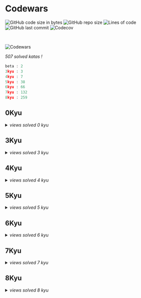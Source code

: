 # Codewars

![GitHub code size in bytes](https://img.shields.io/github/languages/code-size/Sigmanificient/Codewars)
![GitHub repo size](https://img.shields.io/github/repo-size/Sigmanificient/Codewars)
![Lines of code](https://img.shields.io/tokei/lines/github/Sigmanificient/Codewars)
![GitHub last commit](https://img.shields.io/github/last-commit/Sigmanificient/Codewars)
![Codecov](https://codecov.io/gh/Sigmanificient/Codewars/branch/master/graph/badge.svg?token=0MNNDL5VSF)

<br>

![Codewars](https://www.codewars.com/users/Sigmanificient/badges/large)

*507 solved katas !*

```c
beta : 2
3kyu : 3
4kyu : 7
5kyu : 38
6kyu : 66
7kyu : 132
8kyu : 259
```

<h2>0Kyu</h2>
<details>
	<summary>
		<i>views solved 0 kyu</i>
	</summary>

`Beta asyncio the beginning`:
<img src="img/py.png" height="20px">

`Beta is this a rectangle`:
<img src="img/py.png" height="20px">
</details>

<h2>3Kyu</h2>
<details>
	<summary>
		<i>views solved 3 kyu</i>
	</summary>

`Spiralize`:
<img src="img/py.png" height="20px">

`The builder of things`:
<img src="img/py.png" height="20px">

`The millionth fibonacci kata`:
<img src="img/py.png" height="20px">
</details>

<h2>4Kyu</h2>
<details>
	<summary>
		<i>views solved 4 kyu</i>
	</summary>

`Human readable duration format`:
<img src="img/py.png" height="20px">

`Most frequently used words in a text`:
<img src="img/py.png" height="20px">

`Permutations`:
<img src="img/py.png" height="20px">

`Range extraction`:
<img src="img/py.png" height="20px">

`Strip comments`:
<img src="img/py.png" height="20px">

`Sum by factor`:
<img src="img/py.png" height="20px">

`The observed pin`:
<img src="img/py.png" height="20px">
</details>

<h2>5Kyu</h2>
<details>
	<summary>
		<i>views solved 5 kyu</i>
	</summary>

`Bird mountains`:
<img src="img/py.png" height="20px">

`Can you get the loop`:
<img src="img/py.png" height="20px">

`Convert a hex string to rgb`:
<img src="img/js.png" height="20px">

`Conway look and say generalized`:
<img src="img/js.png" height="20px">

`Did i fnish my sodoku`:
<img src="img/py.png" height="20px">

`Extract the domain from a url`:
<img src="img/py.png" height="20px">

`Find the unique string`:
<img src="img/py.png" height="20px">

`First non repeating character`:
<img src="img/py.png" height="20px">

`Flatten`:
<img src="img/py.png" height="20px"> <img src="img/py.png" height="20px">

`Greed is good`:
<img src="img/py.png" height="20px">

`Group in tens`:
<img src="img/py.png" height="20px">

`Hex dump`:
<img src="img/py.png" height="20px">

`How many numbers ii`:
<img src="img/py.png" height="20px">

`Human readable time`:
<img src="img/py.png" height="20px">

`Int32 to ipv4`:
<img src="img/py.png" height="20px">

`Intergers recreation one`:
<img src="img/py.png" height="20px">

`Ips between`:
<img src="img/py.png" height="20px">

`Isbn 10 validation`:
<img src="img/py.png" height="20px">

`Last digit of a large number`:
<img src="img/py.png" height="20px">

`Luck check`:
<img src="img/py.png" height="20px">

`Maximum subarray sum`:
<img src="img/py.png" height="20px">

`Memoized fibonacci`:
<img src="img/py.png" height="20px">

`Moving zeros to the end`:
<img src="img/py.png" height="20px">

`Myjinxin katas 001 rotate remove return`:
<img src="img/py.png" height="20px">

`Not very secure`:
<img src="img/py.png" height="20px">

`Perimeter`:
<img src="img/py.png" height="20px">

`Primes in numbers`:
<img src="img/py.png" height="20px">

`Product of consecutive fib numbers`:
<img src="img/py.png" height="20px">

`Regex password validation`:
<img src="img/py.png" height="20px">

`Rot 13`:
<img src="img/py.png" height="20px">

`Scramble`:
<img src="img/py.png" height="20px">

`Simple pig latin`:
<img src="img/py.png" height="20px">

`String incrementer`:
<img src="img/py.png" height="20px">

`Sum of pairs`:
<img src="img/py.png" height="20px">

`The hashing generator`:
<img src="img/py.png" height="20px">

`Valid parentheses`:
<img src="img/py.png" height="20px">

`Whats a perfect power anyway`:
<img src="img/py.png" height="20px">

`Where my anagrams at`:
<img src="img/py.png" height="20px">
</details>

<h2>6Kyu</h2>
<details>
	<summary>
		<i>views solved 6 kyu</i>
	</summary>

`Alternating strings`:
<img src="img/py.png" height="20px">

`Are they the same`:
<img src="img/py.png" height="20px">

`Array diff`:
<img src="img/py.png" height="20px">

`Ascii fun 2 funny dots`:
<img src="img/py.png" height="20px">

`Backspaces in string`:
<img src="img/py.png" height="20px">

`Backwards read primes`:
<img src="img/py.png" height="20px">

`Binary tree compare`:
<img src="img/py.png" height="20px">

`Binding within the list monad`:
<img src="img/py.png" height="20px">

`Break camel case`:
<img src="img/py.png" height="20px">

`Build a pile of cubes`:
<img src="img/py.png" height="20px">

`Build tower`:
<img src="img/py.png" height="20px">

`Calculate pyramid height`:
<img src="img/py.png" height="20px">

`Codewars leaderboard`:
<img src="img/py.png" height="20px">

`Collatz`:
<img src="img/py.png" height="20px">

`Common directory path`:
<img src="img/py.png" height="20px">

`Consecutive strings`:
<img src="img/py.png" height="20px">

`Convert string to camel case`:
<img src="img/py.png" height="20px">

`Count characters in your string`:
<img src="img/py.png" height="20px">

`Count the divisible numbers`:
<img src="img/py.png" height="20px">

`Count the smiley faces`:
<img src="img/py.png" height="20px">

`Counting duplicates`:
<img src="img/py.png" height="20px">

`Create phone number`:
<img src="img/py.png" height="20px">

`Data reverse`:
<img src="img/py.png" height="20px">

`Decode the morse code`:
<img src="img/py.png" height="20px">

`Delete occurences of an element if it occurs more than n times`:
<img src="img/py.png" height="20px">

`Detect pangram`:
<img src="img/py.png" height="20px">

`Does my number look big in this`:
<img src="img/py.png" height="20px">

`Duplicate encoder`:
<img src="img/py.png" height="20px">

`Encrypt this`:
<img src="img/py.png" height="20px">

`Find the missing letter`:
<img src="img/py.png" height="20px">

`Find the odd int`:
<img src="img/py.png" height="20px">

`Find the parity outlier`:
<img src="img/py.png" height="20px">

`Find the unique number`:
<img src="img/py.png" height="20px">

`Give me a diamond`:
<img src="img/py.png" height="20px">

`Highest scoring word`:
<img src="img/py.png" height="20px">

`Ip validation`:
<img src="img/py.png" height="20px">

`Iq test`:
<img src="img/py.png" height="20px">

`Is a number prime`:
<img src="img/py.png" height="20px">

`Longest palidrome`:
<img src="img/py.png" height="20px">

`Merge in 2048`:
<img src="img/py.png" height="20px">

`Mexican wave`:
<img src="img/py.png" height="20px">

`Multiple of 3 or 5`:
<img src="img/py.png" height="20px">

`Perisitent bugger`:
<img src="img/py.png" height="20px">

`Playing with digits`:
<img src="img/py.png" height="20px">

`Playing with passphrases`:
<img src="img/py.png" height="20px">

`Replace with alphabet position`:
<img src="img/py.png" height="20px">

`Rotate array`:
<img src="img/py.png" height="20px">

`Silent import`:
<img src="img/py.png" height="20px">

`Simple card game`:
<img src="img/py.png" height="20px">

`Simple fun 305 typist`:
<img src="img/py.png" height="20px">

`Sort the columns of a csv file`:
<img src="img/py.png" height="20px">

`Sort the odd`:
<img src="img/py.png" height="20px">

`Split strings`:
<img src="img/py.png" height="20px">

`Steps in k primes`:
<img src="img/py.png" height="20px">

`Stop gninnips my sdrow`:
<img src="img/py.png" height="20px">

`Sum of digits digital rot`:
<img src="img/py.png" height="20px">

`Take a number and sum its digits raised to the consectuve powers and eureka`:
<img src="img/py.png" height="20px">

`Title case`:
<img src="img/py.png" height="20px">

`Tortoise racing`:
<img src="img/py.png" height="20px">

`Tribonacci sequence`:
<img src="img/py.png" height="20px">

`Two sum`:
<img src="img/py.png" height="20px">

`Unique in order`:
<img src="img/py.png" height="20px">

`Weird string case`:
<img src="img/py.png" height="20px">

`Who likes it`:
<img src="img/py.png" height="20px">

`Write the number in expanded form`:
<img src="img/py.png" height="20px">

`Your order please`:
<img src="img/py.png" height="20px">
</details>

<h2>7Kyu</h2>
<details>
	<summary>
		<i>views solved 7 kyu</i>
	</summary>

` 16p18e214`:
<img src="img/py.png" height="20px">

`A rule of divisibility by 7`:
<img src="img/py.png" height="20px">

`All star code challenge 20`:
<img src="img/py.png" height="20px">

`Alphabet war`:
<img src="img/py.png" height="20px">

`Alternate capitalization`:
<img src="img/py.png" height="20px">

`Anagram detection`:
<img src="img/py.png" height="20px">

`Are the number in order`:
<img src="img/py.png" height="20px">

`Beginner series 3 sum of numbers`:
<img src="img/py.png" height="20px">

`Binary addition`:
<img src="img/py.png" height="20px">

`Categorize member`:
<img src="img/py.png" height="20px">

`Censored strings`:
<img src="img/py.png" height="20px">

`Chain me`:
<img src="img/py.png" height="20px">

`Char code calculation`:
<img src="img/py.png" height="20px">

`Check the exam`:
<img src="img/py.png" height="20px">

`Checks for prime numbers`:
<img src="img/py.png" height="20px">

`Coding meetup 1 higher order functions series count the number of javascript developers coming from europe`:
<img src="img/py.png" height="20px">

`Collatz conjecture length`:
<img src="img/py.png" height="20px">

`Complementary dna`:
<img src="img/py.png" height="20px">

`Convert a linked list to a string`:
<img src="img/py.png" height="20px">

`Count red beads`:
<img src="img/py.png" height="20px">

`Count the divisors of a number`:
<img src="img/py.png" height="20px">

`Credit card mask`:
<img src="img/py.png" height="20px"> <img src="img/js.png" height="20px">

`Decimal reverser`:
<img src="img/py.png" height="20px">

`Descending order`:
<img src="img/py.png" height="20px">

`Disemvowel trolls`:
<img src="img/py.png" height="20px">

`Divide and conquer`:
<img src="img/py.png" height="20px">

`Elevator distance`:
<img src="img/py.png" height="20px">

`Evaporator`:
<img src="img/py.png" height="20px">

`Even and odd`:
<img src="img/py.png" height="20px">

`Even numbers in an array`:
<img src="img/py.png" height="20px">

`Exes ohs`:
<img src="img/py.png" height="20px">

`Factorial`:
<img src="img/py.png" height="20px">

`Factorial 2`:
<img src="img/py.png" height="20px">

`Fibonacci`:
<img src="img/py.png" height="20px">

`Find the annonymous function`:
<img src="img/py.png" height="20px">

`Find the capitals`:
<img src="img/py.png" height="20px">

`Find the divisor`:
<img src="img/py.png" height="20px">

`Find the middle element`:
<img src="img/py.png" height="20px">

`Find the next perfect square`:
<img src="img/py.png" height="20px">

`Find the vowel`:
<img src="img/py.png" height="20px">

`First class function factory`:
<img src="img/py.png" height="20px">

`Fix string case`:
<img src="img/py.png" height="20px">

`Fizz buzz`:
<img src="img/py.png" height="20px">

`Flatten and sort an array`:
<img src="img/py.png" height="20px">

`Form the minimum`:
<img src="img/py.png" height="20px">

`Friend or foe`:
<img src="img/py.png" height="20px">

`Get the middle character`:
<img src="img/py.png" height="20px">

`Growth of a population`:
<img src="img/py.png" height="20px">

`Having sum`:
<img src="img/py.png" height="20px">

`Heavy metal umlauts`:
<img src="img/py.png" height="20px">

`Heron formula`:
<img src="img/py.png" height="20px">

`Highest and lowest`:
<img src="img/py.png" height="20px">

`How many are smaller than me`:
<img src="img/py.png" height="20px">

`Im everywhere`:
<img src="img/py.png" height="20px">

`Is even bitwise series`:
<img src="img/py.png" height="20px">

`Jaden casing strings`:
<img src="img/py.png" height="20px">

`Largest 5 digit number in a series`:
<img src="img/py.png" height="20px">

`Largest pair sum in array`:
<img src="img/py.png" height="20px">

`Last digit of a number`:
<img src="img/py.png" height="20px">

`Last survivor`:
<img src="img/py.png" height="20px">

`Length and two values`:
<img src="img/py.png" height="20px">

`List filtering`:
<img src="img/py.png" height="20px">

`Loop array`:
<img src="img/js.png" height="20px">

`Make a funciton that does arithmetic`:
<img src="img/py.png" height="20px">

`Map function issue`:
<img src="img/py.png" height="20px">

`Maximum length difference`:
<img src="img/py.png" height="20px">

`Maximum multiple`:
<img src="img/py.png" height="20px">

`Middle me`:
<img src="img/py.png" height="20px">

`Most digits`:
<img src="img/py.png" height="20px">

`Multples`:
<img src="img/py.png" height="20px">

`Mumbling`:
<img src="img/py.png" height="20px">

`Nice array`:
<img src="img/py.png" height="20px">

`Not oddities here`:
<img src="img/py.png" height="20px">

`Odd even string sort`:
<img src="img/py.png" height="20px">

`Odd or even`:
<img src="img/py.png" height="20px">

`Power of two`:
<img src="img/py.png" height="20px">

`Predict your age`:
<img src="img/py.png" height="20px">

`Previous multiple of three`:
<img src="img/py.png" height="20px">

`Printer errors`:
<img src="img/py.png" height="20px">

`Race ceremony`:
<img src="img/py.png" height="20px">

`Rearrange number to get it maximum`:
<img src="img/py.png" height="20px">

`Reduce my fraction`:
<img src="img/py.png" height="20px">

`Regex validate pin code`:
<img src="img/py.png" height="20px">

`Remove duplicate words`:
<img src="img/py.png" height="20px">

`Remove the minimum`:
<img src="img/py.png" height="20px">

`Return the closest multiple of 10`:
<img src="img/py.png" height="20px">

`Reverse letter`:
<img src="img/py.png" height="20px">

`Reverse words`:
<img src="img/py.png" height="20px">

`Round up to the next multiple of 5`:
<img src="img/py.png" height="20px">

`Row weight`:
<img src="img/py.png" height="20px">

`Seven ate 9`:
<img src="img/py.png" height="20px">

`Shorter word`:
<img src="img/py.png" height="20px">

`Small enough beginner`:
<img src="img/py.png" height="20px">

`Smallest product`:
<img src="img/py.png" height="20px">

`Snake case keys`:
<img src="img/py.png" height="20px">

`Some but not all`:
<img src="img/py.png" height="20px">

`Sort array by string length`:
<img src="img/py.png" height="20px">

`Sorted numbers`:
<img src="img/py.png" height="20px">

`Sorted yes no how`:
<img src="img/py.png" height="20px">

`Split in parts`:
<img src="img/py.png" height="20px">

`Square every digit`:
<img src="img/py.png" height="20px">

`String ends with`:
<img src="img/py.png" height="20px">

`String swap vowel case`:
<img src="img/py.png" height="20px">

`Sum of all the multiples of 3 and 5`:
<img src="img/py.png" height="20px">

`Sum of cubes`:
<img src="img/py.png" height="20px">

`Sum of digits`:
<img src="img/py.png" height="20px">

`Sum of minimums`:
<img src="img/py.png" height="20px">

`Sum of numbers from 0 to n`:
<img src="img/py.png" height="20px">

`Sum of odd numbers`:
<img src="img/py.png" height="20px">

`Sum of the first nth term of series`:
<img src="img/py.png" height="20px">

`Sum of the lowest positive integers`:
<img src="img/py.png" height="20px">

`Sum or difference`:
<img src="img/py.png" height="20px">

`Summing a number digits`:
<img src="img/py.png" height="20px">

`Switcheroo`:
<img src="img/py.png" height="20px">

`Testing 123`:
<img src="img/py.png" height="20px">

`The fusc function part 1`:
<img src="img/py.png" height="20px">

`Thinkful string drills poem formatter`:
<img src="img/py.png" height="20px">

`Thinkful string drills repeater`:
<img src="img/py.png" height="20px">

`Two oldest ages`:
<img src="img/py.png" height="20px">

`Two to one`:
<img src="img/py.png" height="20px">

`Unflatten a list`:
<img src="img/py.png" height="20px">

`Vaporcode`:
<img src="img/py.png" height="20px">

`Vowel changer`:
<img src="img/py.png" height="20px">

`Vowel count`:
<img src="img/py.png" height="20px">

`Wealth equality finally`:
<img src="img/py.png" height="20px">

`What a classy song`:
<img src="img/py.png" height="20px">

`Which string is worth more`:
<img src="img/py.png" height="20px">

`Words to sentence`:
<img src="img/py.png" height="20px">

`Youre a square`:
<img src="img/py.png" height="20px">

`Zeros and ones`:
<img src="img/py.png" height="20px">
</details>

<h2>8Kyu</h2>
<details>
	<summary>
		<i>views solved 8 kyu</i>
	</summary>

`Rock paper scissors`:
<img src="img/py.png" height="20px">

` 101 dalmatians squash the bugs not the dogs`:
<img src="img/py.png" height="20px">

`A needle in the haystack`:
<img src="img/py.png" height="20px">

`Abbreviate a two word name`:
<img src="img/py.png" height="20px">

`Add length`:
<img src="img/py.png" height="20px">

`Add numbers`:
<img src="img/py.png" height="20px">

`Adults ony sql for beginnners #1`:
<img src="img/sql.png" height="20px">

`Alan partride ii apple turnover`:
<img src="img/py.png" height="20px">

`All star code challenge 18`:
<img src="img/py.png" height="20px">

`Alternate case`:
<img src="img/py.png" height="20px">

`Are arrow functions odd`:
<img src="img/py.png" height="20px">

`Are you playing banjo`:
<img src="img/py.png" height="20px">

`Area of perimeter`:
<img src="img/py.png" height="20px">

`Array plus array`:
<img src="img/py.png" height="20px">

`Aspect ratio cropping part 1`:
<img src="img/js.png" height="20px">

`Basic mathematical operations`:
<img src="img/py.png" height="20px">

`Basic traning add item to a array`:
<img src="img/py.png" height="20px">

`Basic variable asignment`:
<img src="img/py.png" height="20px">

`Beginner lost without a map`:
<img src="img/py.png" height="20px">

`Beginner reduce but grow`:
<img src="img/py.png" height="20px">

`Beginner series 1 school paperwork`:
<img src="img/py.png" height="20px">

`Beginner series 2 clock`:
<img src="img/py.png" height="20px">

`Beginner series 4 cockroack`:
<img src="img/py.png" height="20px">

`Bin to decimal`:
<img src="img/py.png" height="20px">

`Calculate average`:
<img src="img/py.png" height="20px">

`Calculate bmi`:
<img src="img/py.png" height="20px">

`Can we divide it`:
<img src="img/py.png" height="20px">

`Capacity and mutability`:
<img src="img/py.png" height="20px">

`Cat years dog years`:
<img src="img/py.png" height="20px">

`Century from year`:
<img src="img/py.png" height="20px">

`Charater frequency`:
<img src="img/py.png" height="20px">

`Chuck norris vii true or false`:
<img src="img/py.png" height="20px">

`Classic hello world`:
<img src="img/py.png" height="20px">

`Collatz conjecture`:
<img src="img/py.png" height="20px">

`Color ghost`:
<img src="img/py.png" height="20px">

`Concurrency currency i`:
<img src="img/py.png" height="20px">

`Consecutive letters`:
<img src="img/py.png" height="20px">

`Convert a string to an array`:
<img src="img/py.png" height="20px">

`Convert a string to number`:
<img src="img/py.png" height="20px">

`Convert boolean to a string`:
<img src="img/py.png" height="20px">

`Convert boolean values to string yes and no`:
<img src="img/py.png" height="20px">

`Convert number to a string`:
<img src="img/py.png" height="20px">

`Convert number to reversed array of digits`:
<img src="img/py.png" height="20px">

`Convert to binary`:
<img src="img/py.png" height="20px">

`Correct the mistake of the character recognition software`:
<img src="img/py.png" height="20px">

`Count by x`:
<img src="img/py.png" height="20px">

`Count odd numbers below n`:
<img src="img/py.png" height="20px">

`Count of monkeys`:
<img src="img/py.png" height="20px">

`Count of positive sum of negative`:
<img src="img/py.png" height="20px">

`Count the number of cubes with paint on`:
<img src="img/py.png" height="20px">

`Couting sheep`:
<img src="img/py.png" height="20px">

`Csv representation of array`:
<img src="img/py.png" height="20px">

`Define a card suit`:
<img src="img/py.png" height="20px">

`Did she said hallo`:
<img src="img/py.png" height="20px">

`Difference of volume of cuboids`:
<img src="img/py.png" height="20px">

`Dna to rna conversion`:
<img src="img/py.png" height="20px">

`Do i get a bonus`:
<img src="img/py.png" height="20px">

`Do you speak english`:
<img src="img/py.png" height="20px">

`Dollar and cents`:
<img src="img/py.png" height="20px">

`Double char`:
<img src="img/py.png" height="20px">

`Draw stairs`:
<img src="img/py.png" height="20px">

`Drink about`:
<img src="img/py.png" height="20px">

`Ensure quesion`:
<img src="img/py.png" height="20px">

`Enumerable magic #1 true for all`:
<img src="img/js.png" height="20px">

`Enumerable magic 1 true for all`:
<img src="img/py.png" height="20px">

`Enumerable magic 20 cascading subsets`:
<img src="img/py.png" height="20px">

`Enumerable magic 25 take the first n elements`:
<img src="img/py.png" height="20px">

`Enumerable magic 3 does my list include this`:
<img src="img/py.png" height="20px">

`Even or odd`:
<img src="img/py.png" height="20px">

`Exclamation mark series 1 remove a exclamation mark from the end of string`:
<img src="img/py.png" height="20px">

`Exclamation marks series 11 replace all vowel to exclamation mark in the sentence`:
<img src="img/py.png" height="20px">

`Exclamation marks series 2 remove all exclamation marks from the end of sentence`:
<img src="img/py.png" height="20px">

`Exclamation marks series 4 remove all exclamation marks from sentence but ensure a exclamation mark at the end of string`:
<img src="img/py.png" height="20px">

`Exclamation marks series 6 remove n exclamation marks in the sentence from left to right`:
<img src="img/py.png" height="20px">

`Exclusive or xor logical operator`:
<img src="img/py.png" height="20px">

`Expressions matter`:
<img src="img/py.png" height="20px">

`Fake binary`:
<img src="img/py.png" height="20px">

`Filling an array`:
<img src="img/py.png" height="20px">

`Filter out the geese`:
<img src="img/py.png" height="20px">

`Filtering even numbers`:
<img src="img/py.png" height="20px">

`Find maximum and minimum valus of a list`:
<img src="img/py.png" height="20px">

`Find multiples of a number`:
<img src="img/py.png" height="20px">

`Find nearest square number`:
<img src="img/py.png" height="20px">

`Find numbers which are divisible by given number`:
<img src="img/py.png" height="20px">

`Find the difference in age between oldest and youngest  family members`:
<img src="img/py.png" height="20px">

`Find the first non consecutive number`:
<img src="img/py.png" height="20px">

`Find the position`:
<img src="img/py.png" height="20px">

`Find the smallest integer in the array`:
<img src="img/py.png" height="20px">

`Five without numbers`:
<img src="img/py.png" height="20px">

`Fix the loop`:
<img src="img/py.png" height="20px">

`Fixme replace all dots`:
<img src="img/py.png" height="20px">

`For ufc fans total beginners conor mcgregor vs george saint pierre`:
<img src="img/py.png" height="20px">

`Formatting decimal places 0`:
<img src="img/py.png" height="20px">

`Function 1 hello world`:
<img src="img/py.png" height="20px">

`Function 2 squaring an argument`:
<img src="img/py.png" height="20px">

`Function 3 multiplying two numbers`:
<img src="img/py.png" height="20px">

`Fundamentails return`:
<img src="img/py.png" height="20px">

`Generate range of integers`:
<img src="img/py.png" height="20px">

`Geometry basics distance between points in 2d`:
<img src="img/py.png" height="20px">

`Get ascii value of character`:
<img src="img/py.png" height="20px">

`Get character from ascii value`:
<img src="img/py.png" height="20px">

`Get nth even number`:
<img src="img/py.png" height="20px">

`Get planet by id`:
<img src="img/py.png" height="20px">

`Get the mean of an array`:
<img src="img/py.png" height="20px">

`Grader`:
<img src="img/py.png" height="20px">

`Grasshopper array mean`:
<img src="img/py.png" height="20px">

`Grasshopper basic function fixer`:
<img src="img/py.png" height="20px">

`Grasshopper check for factor`:
<img src="img/py.png" height="20px">

`Grasshopper combine strings`:
<img src="img/py.png" height="20px">

`Grasshopper create the rooms`:
<img src="img/py.png" height="20px">

`Grasshopper debug`:
<img src="img/py.png" height="20px">

`Grasshopper debug say hello`:
<img src="img/py.png" height="20px">

`Grasshopper if else syntax debug`:
<img src="img/py.png" height="20px">

`Grasshopper messi goals`:
<img src="img/py.png" height="20px">

`Grasshopper personalized message`:
<img src="img/py.png" height="20px">

`Grasshopper summation`:
<img src="img/py.png" height="20px">

`Grasshopper terminal combat function`:
<img src="img/py.png" height="20px">

`Grasshopper terminal game move function`:
<img src="img/py.png" height="20px">

`Grasshopper variable assignment debug`:
<img src="img/py.png" height="20px">

`Grasshoppper function syntax debugging`:
<img src="img/py.png" height="20px">

`Grasshoppper messi goals function`:
<img src="img/py.png" height="20px">

`Gravity flip`:
<img src="img/py.png" height="20px">

`Greek sort`:
<img src="img/py.png" height="20px">

`Greet`:
<img src="img/py.png" height="20px">

`Hello name or world`:
<img src="img/py.png" height="20px">

`Hex to decimal`:
<img src="img/py.png" height="20px">

`How do i compare numbers`:
<img src="img/py.png" height="20px">

`How good are you really`:
<img src="img/py.png" height="20px">

`How many lightsaber do you own`:
<img src="img/py.png" height="20px">

`How much water do i need`:
<img src="img/py.png" height="20px">

`How old will i be in 2099`:
<img src="img/py.png" height="20px">

`I love you a little a lot passionately not at all`:
<img src="img/py.png" height="20px">

`If you canrt sleep just count sheep`:
<img src="img/py.png" height="20px">

`Incorrect division method`:
<img src="img/py.png" height="20px">

`Invert values`:
<img src="img/py.png" height="20px">

`Is divisible by x and y`:
<img src="img/py.png" height="20px">

`Is he gonna survive`:
<img src="img/py.png" height="20px">

`Is it a number`:
<img src="img/py.png" height="20px">

`Is it a palindrome`:
<img src="img/py.png" height="20px">

`Is it event`:
<img src="img/py.png" height="20px">

`Is the string upper`:
<img src="img/py.png" height="20px">

`Is there a vowel there`:
<img src="img/py.png" height="20px">

`Is this my tail`:
<img src="img/py.png" height="20px">

`Is your period late`:
<img src="img/py.png" height="20px">

`Johny secret message`:
<img src="img/py.png" height="20px">

`Kata example twist`:
<img src="img/py.png" height="20px">

`Keep hydrated`:
<img src="img/py.png" height="20px">

`Keep up the hoop`:
<img src="img/py.png" height="20px">

`L1 bartender drinks`:
<img src="img/py.png" height="20px">

`L1 set alarm`:
<img src="img/py.png" height="20px">

`Lario and muigi pipe problem`:
<img src="img/py.png" height="20px">

`Loenardo dicaprio and oscars`:
<img src="img/py.png" height="20px">

`Logical calculator`:
<img src="img/py.png" height="20px">

`Make uppercase`:
<img src="img/py.png" height="20px">

`Man in the west`:
<img src="img/py.png" height="20px">

`Merge two sorted arrays into one`:
<img src="img/py.png" height="20px">

`Merging sorted integer arrays`:
<img src="img/py.png" height="20px">

`Multiple of index`:
<img src="img/py.png" height="20px">

`Multiplication table for number`:
<img src="img/py.png" height="20px">

`Multiply`:
<img src="img/py.png" height="20px"> <img src="img/sql.png" height="20px">

`My head is at the wrong end`:
<img src="img/py.png" height="20px">

`Name shuffler`:
<img src="img/py.png" height="20px">

`Name your python`:
<img src="img/py.png" height="20px">

`Nba full 48 minutes average`:
<img src="img/py.png" height="20px">

`No loop 2 you only need one`:
<img src="img/py.png" height="20px">

`No zero for heros`:
<img src="img/py.png" height="20px">

`Noob code 01 supersize me or rather this integer`:
<img src="img/py.png" height="20px">

`Nth power`:
<img src="img/py.png" height="20px">

`Number to string`:
<img src="img/py.png" height="20px">

`Opposite number`:
<img src="img/py.png" height="20px">

`Opposites attracks`:
<img src="img/py.png" height="20px">

`Palindrome strings`:
<img src="img/py.png" height="20px">

`Parse float`:
<img src="img/py.png" height="20px">

`Parse nice int from char problem`:
<img src="img/py.png" height="20px">

`Pick a set of first elements`:
<img src="img/py.png" height="20px">

`Playing with cubes 2`:
<img src="img/py.png" height="20px">

`Plural`:
<img src="img/py.png" height="20px">

`Polish alphabet`:
<img src="img/py.png" height="20px">

`Powers of 2`:
<img src="img/py.png" height="20px">

`Pre fizzbuzz workout #1`:
<img src="img/py.png" height="20px">

`Price of mangoes`:
<img src="img/py.png" height="20px">

`Printing array elements with command delimiters`:
<img src="img/py.png" height="20px">

`Quarter of the year`:
<img src="img/py.png" height="20px">

`Regex count lowercase letters`:
<img src="img/py.png" height="20px">

`Regexp basics is it a digit`:
<img src="img/py.png" height="20px">

`Regulaer ball super ball`:
<img src="img/py.png" height="20px">

`Remore first and last charater`:
<img src="img/py.png" height="20px">

`Remove duplicates from list`:
<img src="img/py.png" height="20px">

`Remove exclamation marks`:
<img src="img/py.png" height="20px">

`Remove first and last character part two`:
<img src="img/py.png" height="20px">

`Remove string spaces`:
<img src="img/py.png" height="20px">

`Remove the time`:
<img src="img/py.png" height="20px">

`Removing elements`:
<img src="img/py.png" height="20px">

`Repeat it`:
<img src="img/py.png" height="20px">

`Return negative`:
<img src="img/py.png" height="20px"> <img src="img/php.png" height="20px"> <img src="img/js.png" height="20px">

`Return the day`:
<img src="img/py.png" height="20px">

`Return to sanity`:
<img src="img/py.png" height="20px">

`Return two highest values in list`:
<img src="img/py.png" height="20px">

`Returning strings`:
<img src="img/sql.png" height="20px">

`Reverse list order`:
<img src="img/py.png" height="20px">

`Reversed sequence`:
<img src="img/py.png" height="20px">

`Reversed strings`:
<img src="img/py.png" height="20px">

`Reversed words`:
<img src="img/py.png" height="20px">

`Reversing words in a string`:
<img src="img/py.png" height="20px">

`Sentence smash`:
<img src="img/py.png" height="20px">

`Short long short`:
<img src="img/py.png" height="20px">

`Simple calculator`:
<img src="img/py.png" height="20px">

`Simple multplication`:
<img src="img/py.png" height="20px">

`Sleigh authentication`:
<img src="img/py.png" height="20px">

`Smallest unused id`:
<img src="img/py.png" height="20px">

`Sort and star`:
<img src="img/py.png" height="20px">

`Speed code #2 array madness`:
<img src="img/py.png" height="20px">

`Square n sum`:
<img src="img/py.png" height="20px">

`Squash the bugs`:
<img src="img/py.png" height="20px">

`String cleaning`:
<img src="img/py.png" height="20px">

`String repeat`:
<img src="img/py.png" height="20px">

`String templates bug fixing 5`:
<img src="img/py.png" height="20px">

`Stringy strings`:
<img src="img/py.png" height="20px">

`Sum array`:
<img src="img/py.png" height="20px">

`Sum mixed array`:
<img src="img/py.png" height="20px">

`Sum of positive`:
<img src="img/py.png" height="20px">

`Sum the strings`:
<img src="img/py.png" height="20px">

`Sum without highest and lowest number`:
<img src="img/py.png" height="20px">

`Super duper easy`:
<img src="img/py.png" height="20px">

`Surface area and volume of a box`:
<img src="img/py.png" height="20px">

`Swap values`:
<img src="img/py.png" height="20px">

`Switch it up`:
<img src="img/py.png" height="20px">

`Template feature`:
<img src="img/py.png" height="20px">

`The if function`:
<img src="img/py.png" height="20px">

`The wide mouthed frog`:
<img src="img/py.png" height="20px">

`They say that only the name is long enough to attract attention they also said that only a simple kata will have someone to solve it this is a sadly story #1 are they opposite`:
<img src="img/py.png" height="20px">

`Thinkful dictionary drills order filler`:
<img src="img/py.png" height="20px">

`Thinkful logic drills traffic light`:
<img src="img/py.png" height="20px">

`Third angle of a triangle`:
<img src="img/py.png" height="20px">

`To square or not to square`:
<img src="img/py.png" height="20px">

`Total amount of points`:
<img src="img/py.png" height="20px">

`Transportation on vacation`:
<img src="img/py.png" height="20px">

`Triple double`:
<img src="img/py.png" height="20px">

`Twice as old`:
<img src="img/py.png" height="20px">

`Uefa euro 2016`:
<img src="img/py.png" height="20px">

`Unfinished loop bug fixing #1`:
<img src="img/py.png" height="20px">

`Usd cny`:
<img src="img/js.png" height="20px">

`Validate code with simple regex`:
<img src="img/py.png" height="20px">

`Volume of a cuboid`:
<img src="img/py.png" height="20px">

`Vowel remover`:
<img src="img/py.png" height="20px">

`Watermelon`:
<img src="img/py.png" height="20px">

`Welcome`:
<img src="img/py.png" height="20px">

`Welcome to the city`:
<img src="img/py.png" height="20px">

`Well of ideas easy version`:
<img src="img/py.png" height="20px">

`What in between`:
<img src="img/py.png" height="20px">

`What the real floor`:
<img src="img/py.png" height="20px">

`Who is going to pay for the wall`:
<img src="img/py.png" height="20px">

`Will there be enough space`:
<img src="img/py.png" height="20px">

`Will you make it`:
<img src="img/py.png" height="20px">

`You cant code under pressure 1`:
<img src="img/py.png" height="20px">

`You only need one beginner`:
<img src="img/py.png" height="20px">
</details>
